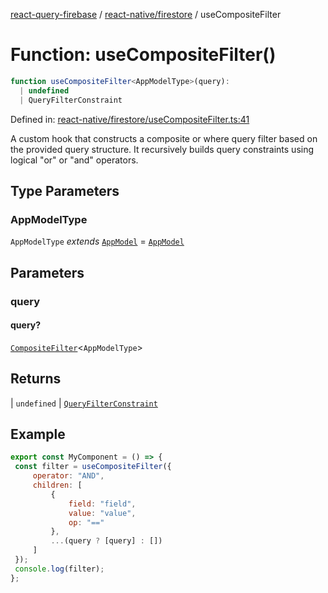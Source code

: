 [react-query-firebase](../../../modules.md) / [react-native/firestore](../index.md) / useCompositeFilter

# Function: useCompositeFilter()

```ts
function useCompositeFilter<AppModelType>(query): 
  | undefined
  | QueryFilterConstraint
```

Defined in: [react-native/firestore/useCompositeFilter.ts:41](https://github.com/vpishuk/react-query-firebase/blob/47ed1ecd8b83d68dd4237e8eb73f6aa6dea2c1fa/react-native/firestore/useCompositeFilter.ts#L41)

A custom hook that constructs a composite or where query filter based on the provided query structure.
It recursively builds query constraints using logical "or" or "and" operators.

## Type Parameters

### AppModelType

`AppModelType` *extends* [`AppModel`](../../../types/type-aliases/AppModel.md) = [`AppModel`](../../../types/type-aliases/AppModel.md)

## Parameters

### query

#### query?

[`CompositeFilter`](../type-aliases/CompositeFilter.md)\<`AppModelType`\>

## Returns

  \| `undefined`
  \| [`QueryFilterConstraint`](../type-aliases/QueryFilterConstraint.md)

## Example

```jsx
export const MyComponent = () => {
 const filter = useCompositeFilter({
     operator: "AND",
     children: [
         {
             field: "field",
             value: "value",
             op: "=="
         },
         ...(query ? [query] : [])
     ]
 });
 console.log(filter);
};
```
